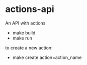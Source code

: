 # actions-api
An API with actions

- make build
- make run


to create a new action: 
- make create action=action_name
